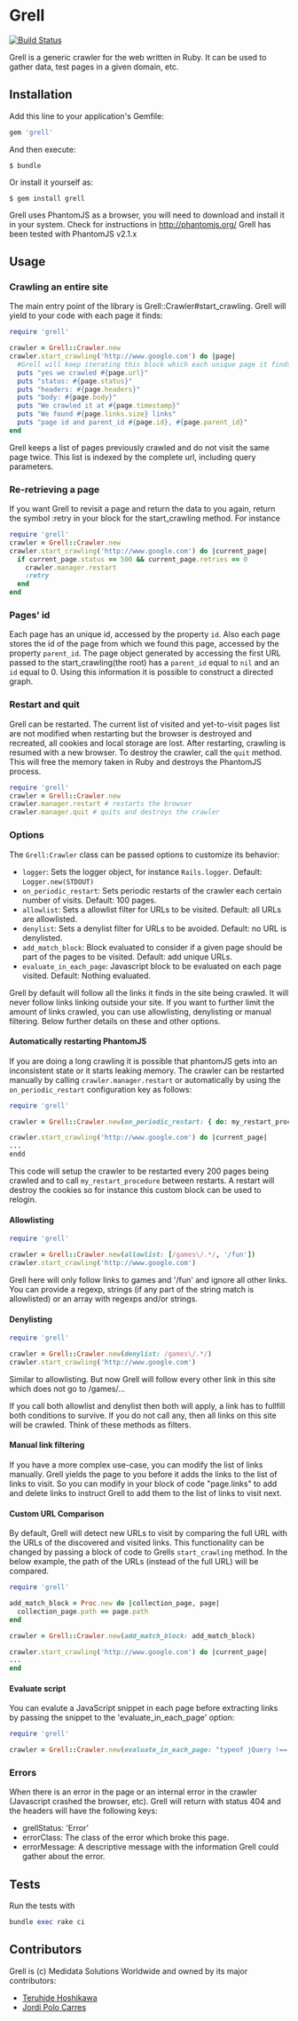 # Grell

[![Build Status](https://travis-ci.org/mdsol/grell.svg?branch=develop)](https://travis-ci.org/mdsol/grell)

Grell is a generic crawler for the web written in Ruby.
It can be used to gather data, test pages in a given domain, etc.

## Installation

Add this line to your application's Gemfile:

```ruby
gem 'grell'
```

And then execute:

    $ bundle

Or install it yourself as:

    $ gem install grell

Grell uses PhantomJS as a browser, you will need to download and install it in your
system. Check for instructions in http://phantomjs.org/
Grell has been tested with PhantomJS v2.1.x

## Usage

### Crawling an entire site

The main entry point of the library is Grell::Crawler#start_crawling.
Grell will yield to your code with each page it finds:

```ruby
require 'grell'

crawler = Grell::Crawler.new
crawler.start_crawling('http://www.google.com') do |page|
  #Grell will keep iterating this block which each unique page it finds
  puts "yes we crawled #{page.url}"
  puts "status: #{page.status}"
  puts "headers: #{page.headers}"
  puts "body: #{page.body}"
  puts "We crawled it at #{page.timestamp}"
  puts "We found #{page.links.size} links"
  puts "page id and parent_id #{page.id}, #{page.parent_id}"
end

```

Grell keeps a list of pages previously crawled and do not visit the same page twice.
This list is indexed by the complete url, including query parameters.

### Re-retrieving a page
If you want Grell to revisit a page and return the data to you again,
return the symbol :retry in your block for the start_crawling method.
For instance
```ruby
require 'grell'
crawler = Grell::Crawler.new
crawler.start_crawling('http://www.google.com') do |current_page|
  if current_page.status == 500 && current_page.retries == 0
    crawler.manager.restart
    :retry
  end
end
```

### Pages' id

Each page has an unique id, accessed by the property `id`. Also each page stores the id of the page from which we found this page, accessed by the property `parent_id`.
The page object generated by accessing the first URL passed to the start_crawling(the root) has a `parent_id` equal to `nil` and an `id` equal to 0.
Using this information it is possible to construct a directed graph.


### Restart and quit

Grell can be restarted. The current list of visited and yet-to-visit pages list are not modified when restarting
but the browser is destroyed and recreated, all cookies and local storage are lost. After restarting, crawling is resumed with a
new browser.
To destroy the crawler, call the `quit` method. This will free the memory taken in Ruby and destroys the PhantomJS process.
```ruby
require 'grell'
crawler = Grell::Crawler.new
crawler.manager.restart # restarts the browser
crawler.manager.quit # quits and destroys the crawler
```

### Options

The `Grell:Crawler` class can be passed options to customize its behavior:
- `logger`: Sets the logger object, for instance `Rails.logger`. Default: `Logger.new(STDOUT)`
- `on_periodic_restart`: Sets periodic restarts of the crawler each certain number of visits. Default: 100 pages.
- `allowlist`: Sets a allowlist filter for URLs to be visited. Default: all URLs are allowlisted.
- `denylist`: Sets a denylist filter for URLs to be avoided. Default: no URL is denylisted.
- `add_match_block`: Block evaluated to consider if a given page should be part of the pages to be visited. Default: add unique URLs.
- `evaluate_in_each_page`: Javascript block to be evaluated on each page visited. Default: Nothing evaluated.

Grell by default will follow all the links it finds in the site being crawled.
It will never follow links linking outside your site.
If you want to further limit the amount of links crawled, you can use
allowlisting, denylisting or manual filtering.
Below further details on these and other options.


#### Automatically restarting PhantomJS
If you are doing a long crawling it is possible that phantomJS gets into an inconsistent state or it starts leaking memory.
The crawler can be restarted manually by calling `crawler.manager.restart` or automatically by using the
`on_periodic_restart` configuration key as follows:

 ```ruby
 require 'grell'

 crawler = Grell::Crawler.new(on_periodic_restart: { do: my_restart_procedure, each: 200 })

 crawler.start_crawling('http://www.google.com') do |current_page|
 ...
 endd
 ```

 This code will setup the crawler to be restarted every 200 pages being crawled and to call `my_restart_procedure`
 between restarts. A restart will destroy the cookies so for instance this custom block can be used to relogin.


 #### Allowlisting

 ```ruby
 require 'grell'

 crawler = Grell::Crawler.new(allowlist: [/games\/.*/, '/fun'])
 crawler.start_crawling('http://www.google.com')
 ```

 Grell here will only follow links to games and '/fun' and ignore all
 other links. You can provide a regexp, strings (if any part of the
 string match is allowlisted) or an array with regexps and/or strings.

 #### Denylisting

 ```ruby
 require 'grell'

 crawler = Grell::Crawler.new(denylist: /games\/.*/)
 crawler.start_crawling('http://www.google.com')
 ```

 Similar to allowlisting. But now Grell will follow every other link in
 this site which does not go to /games/...

 If you call both allowlist and denylist then both will apply, a link
 has to fullfill both conditions to survive. If you do not call any, then
 all links on this site will be crawled. Think of these methods as
 filters.

#### Manual link filtering

If you have a more complex use-case, you can modify the list of links
manually.
Grell yields the page to you before it adds the links to the list of
links to visit. So you can modify in your block of code "page.links" to
add and delete links to instruct Grell to add them to the list of links
to visit next.

#### Custom URL Comparison
By default, Grell will detect new URLs to visit by comparing the full URL
with the URLs of the discovered and visited links. This functionality can
be changed by passing a block of code to Grells `start_crawling` method.
In the below example, the path of the URLs (instead of the full URL) will
be compared.

```ruby
require 'grell'

add_match_block = Proc.new do |collection_page, page|
  collection_page.path == page.path
end

crawler = Grell::Crawler.new(add_match_block: add_match_block)

crawler.start_crawling('http://www.google.com') do |current_page|
...
end
```

#### Evaluate script

You can evalute a JavaScript snippet in each page before extracting links by passing the snippet to the 'evaluate_in_each_page' option:

```ruby
require 'grell'

crawler = Grell::Crawler.new(evaluate_in_each_page: "typeof jQuery !== 'undefined' && $('.dropdown').addClass('open');")

```

### Errors
When there is an error in the page or an internal error in the crawler (Javascript crashed the browser, etc). Grell will return with status 404 and the headers will have the following keys:
- grellStatus: 'Error'
- errorClass: The class of the error which broke this page.
- errorMessage: A descriptive message with the information Grell could gather about the error.

## Tests

Run the tests with
```ruby
bundle exec rake ci
```

## Contributors
Grell is (c) Medidata Solutions Worldwide and owned by its major contributors:
* [Teruhide Hoshikawa](https://github.com/thoshikawa-mdsol)
* [Jordi Polo Carres](https://github.com/jcarres-mdsol)
